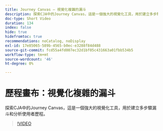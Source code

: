 ```yaml
---
title: Journey Canvas — 視覺化複雜的漏斗
description: 探索CJA中的Journey Canvas，這是一個強大的視覺化工具，用於建立多步驟漏斗和分析使用者歷程。
doc-type: Short Video
duration: 134
index: false
hide: true
hidefromtoc: true
recommendations: noCatalog, noDisplay
exl-id: 17e85065-589b-4565-b0ec-e3288f84d488
source-git-commit: fcd55a4fd007ec32d1bf05c431663a01fbb534b5
workflow-type: tm+mt
source-wordcount: '46'
ht-degree: 0%

---
```


# 歷程畫布：視覺化複雜的漏斗

探索CJA中的Journey Canvas，這是一個強大的視覺化工具，用於建立多步驟漏斗和分析使用者歷程。

<!-- 72_S103_3442450_134_journey-canvas-visualizing-complex-funnels -->
>[!VIDEO](https://video.tv.adobe.com/v/3460165/?learn=on&enablevpops=true&captions=chi_hant)
